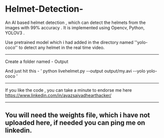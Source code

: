 # Helmet-Detection-
An AI based helmet detection , which can detect the helmets from the images with 99% accuracy . It is implemented using Opencv, Python, YOLOV3 .


Use pretrained model which i had added in the directory named ''yolo-coco'' to detect any helmet in the real time video.

------------

Create a folder named - Output


And just hit this - ' python livehelmet.py --output output/my.avi --yolo yolo-coco '



-----------

If you like the code , you can take a minute to endorse me here
https://www.linkedin.com/in/ayazsaiyadhearthacker/

-------------------------
You will need the weights file, which i have not uploaded here, if needed you can ping me on linkedin.
-------------------------
